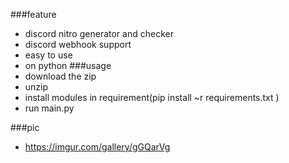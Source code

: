###feature
- discord nitro generator and checker
- discord webhook support
- easy to use
- on python
###usage 
- download the zip
- unzip
- install modules in requirement(pip install ~r requirements.txt )
- run main.py



###pic
- https://imgur.com/gallery/gGQarVg
